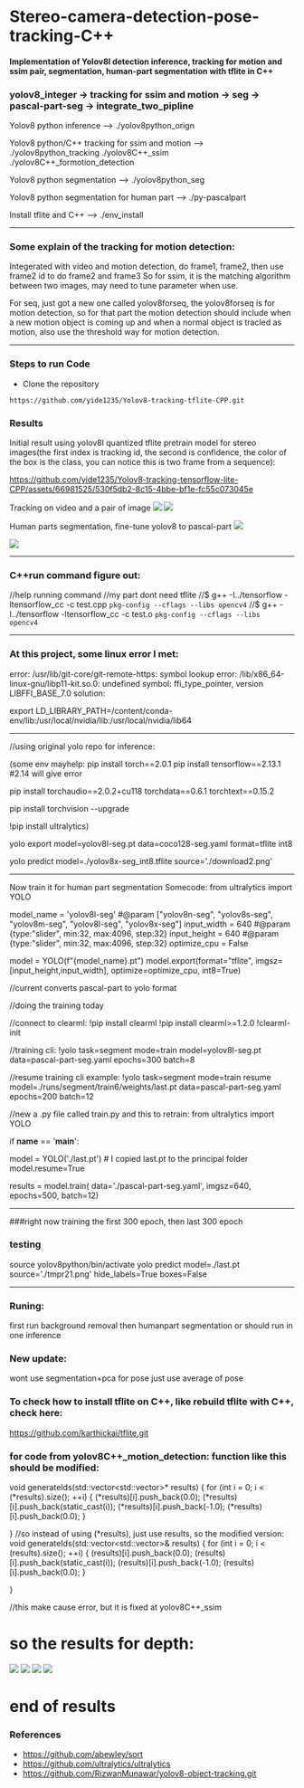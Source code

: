 # Stereo-camera-detection-pose-tracking-C++

#### Implementation of Yolov8l detection inference, tracking for motion and ssim pair, segmentation, human-part segmentation with tflite in C++

### yolov8_integer -> tracking for ssim and motion -> seg -> pascal-part-seg -> integrate_two_pipline

Yolov8 python inference                             --> ./yolov8python_orign

Yolov8 python/C++ tracking for ssim and motion      --> ./yolov8python_tracking  ./yolov8C++_ssim ./yolov8C++_formotion_detection

Yolov8 python segmentation                          --> ./yolov8python_seg

Yolov8 python segmentation for human part           --> ./py-pascalpart

Install tflite and C++                              --> ./env_install


-------

### Some explain of the tracking for motion detection:
Integerated with video and motion detection, do frame1, frame2, then use frame2 id to do frame2 and frame3
So for ssim, it is the matching algorithm between two images, may need to tune parameter when use.

For seq, just got a new one called yolov8forseq, the yolov8forseq is for motion detection, so for that part
the motion detection should include when a new motion object is coming up and when a normal object is 
tracled as motion, also use the threshold way for motion detection.

-------
### Steps to run Code

- Clone the repository
```
https://github.com/yide1235/Yolov8-tracking-tflite-CPP.git
```
### Results
Initial result using yolov8l quantized tflite pretrain model for stereo images(the first index is tracking id, the second is confidence, the color of the box is the class, you can notice this is two frame from a sequence):

https://github.com/yide1235/Yolov8-tracking-tensorflow-lite-CPP/assets/66981525/530f5db2-8c15-4bbe-bf1e-fc55c073045e

Tracking on video and a pair of image
![](./assets/1.jpg)
![](./assets/2.jpg)

Human parts segmentation, fine-tune yolov8 to pascal-part
![](./assets/3.jpg)

![](./assets/4.jpg)

-------

### C++run command figure out:
//help running command
//my part dont need tflite
//$ g++ -I../tensorflow -ltensorflow_cc -c test.cpp `pkg-config --cflags --libs opencv4`
//$ g++ -I../tensorflow -ltensorflow_cc -c test.o `pkg-config --cflags --libs 
opencv4`

-------

### At this project, some linux error I met: 

error: /usr/lib/git-core/git-remote-https: symbol lookup error: /lib/x86_64-linux-gnu/libp11-kit.so.0: undefined symbol: ffi_type_pointer, version LIBFFI_BASE_7.0
solution: 

export LD_LIBRARY_PATH=/content/conda-env/lib:/usr/local/nvidia/lib:/usr/local/nvidia/lib64

-------

//using original yolo repo for inference:

(some env mayhelp: pip install torch==2.0.1
pip install tensorflow==2.13.1 #2.14 will give error

pip install torchaudio==2.0.2+cu118 torchdata==0.6.1 torchtext==0.15.2

pip install torchvision --upgrade

!pip install ultralytics)

yolo export model=yolov8l-seg.pt data=coco128-seg.yaml format=tflite int8

yolo predict model=./yolov8x-seg_int8.tflite source='./download2.png'

-------

Now train it for human part segmentation
Somecode: from ultralytics import YOLO

model_name = 'yolov8l-seg' #@param ["yolov8n-seg", "yolov8s-seg", "yolov8m-seg", "yolov8l-seg", "yolov8x-seg"]
input_width = 640 #@param {type:"slider", min:32, max:4096, step:32}
input_height = 640 #@param {type:"slider", min:32, max:4096, step:32}
optimize_cpu = False

model = YOLO(f"{model_name}.pt") 
model.export(format="tflite", imgsz=[input_height,input_width], optimize=optimize_cpu, int8=True)

//current converts pascal-part to yolo format

//doing the training today

//connect to clearml: !pip install clearml
!pip install clearml>=1.2.0
!clearml-init


//training cli: !yolo task=segment mode=train model=yolov8l-seg.pt data=pascal-part-seg.yaml epochs=300 batch=8

//resume training cli example: !yolo task=segment mode=train resume model=./runs/segment/train6/weights/last.pt data=pascal-part-seg.yaml epochs=200 batch=12 

//new a .py file called train.py and this to retrain:
from ultralytics import YOLO

if __name__ == '__main__':
  
  model = YOLO('./last.pt') # I copied last.pt to the principal folder
  model.resume=True

  results = model.train(
    data='./pascal-part-seg.yaml',
    imgsz=640,
    epochs=500,
    batch=12)

-------

###right now training the first 300 epoch, then last 300 epoch
### testing
source yolov8python/bin/activate
yolo predict model=./last.pt source='./tmpr21.png' hide_labels=True boxes=False

-------

### Runing:
first run background removal then humanpart segmentation
or should run in one inference

### New update:
wont use segmentation+pca for pose
just use average of pose

### To check how to install tflite on C++, like rebuild tflite with C++, check here:
https://github.com/karthickai/tflite.git

### for code from yolov8C++_motion_detection: function like this should be modified:
void generateIds(std::vector<std::vector<float>>* results) {
    for (int i = 0; i < (*results).size(); ++i) {
      (*results)[i].push_back(0.0);
      (*results)[i].push_back(static_cast<float>(i));
      (*results)[i].push_back(-1.0);
      (*results)[i].push_back(0.0);
    }
    
}
//so instead of using (*results), just use results, so the modified version:
void generateIds(std::vector<std::vector<float>>& results) {
    for (int i = 0; i < (results).size(); ++i) {
      (results)[i].push_back(0.0);
      (results)[i].push_back(static_cast<float>(i));
      (results)[i].push_back(-1.0);
      (results)[i].push_back(0.0);
    }
    
}

//this make cause error, but it is fixed at yolov8C++_ssim

# so the results for depth:
![](./assets/left00056.jpg)
![](./assets/right00056.jpg)
![](./assets/depth.png)
![](./assets/disparity.png)


# end of results

### References
- https://github.com/abewley/sort
- https://github.com/ultralytics/ultralytics
- https://github.com/RizwanMunawar/yolov8-object-tracking.git





